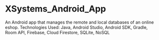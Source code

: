 # XSystems_Android_App
An Android app that manages the remote and local databases of an online eshop.
Technologies Used: Java, Android Studio, Android SDK, Gradle, Room API, Firebase, Cloud Firestore, SQLite, NoSQL
